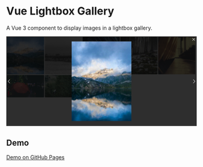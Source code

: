 # Vue Lightbox Gallery

A Vue 3 component to display images in a lightbox gallery.

![Screenshot of Vue Lightbox Gallery Demo](./public/images/screenshot.png)

## Demo

[Demo on GitHub Pages](https://kim-lan.github.io/vue-lightbox-gallery/)

